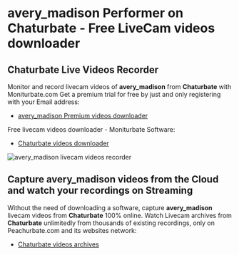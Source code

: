 # avery_madison Performer on Chaturbate - Free LiveCam videos downloader

## Chaturbate Live Videos Recorder

Monitor and record livecam videos of **avery_madison** from **Chaturbate** with Moniturbate.com
Get a premium trial for free by just and only registering with your Email address:
* [avery_madison Premium videos downloader](https://moniturbate.com/request-demo-licence-key.html)

Free livecam videos downloader - Moniturbate Software:
* [Chaturbate videos downloader](https://moniturbate.com/moniturbate-download-software.html)

![avery_madison livecam videos recorder](https://peachurnet.com/templates/moniturbate-software.png)


## Capture avery_madison videos from the Cloud and watch your recordings on Streaming

Without the need of downloading a software, capture **avery_madison** livecam videos from **Chaturbate** 100% online.
Watch Livecam archives from **Chaturbate** unlimitedly from thousands of existing recordings, only on Peachurbate.com and its websites network:
* [Chaturbate videos archives](https://peachurnet.com/)